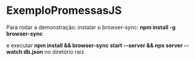 # ExemploPromessasJS

Para rodar a demonstração:
instalar o browser-sync:
**npm install -g browser-sync**

e executar **npm install && browser-sync start --server && npx server --watch db.json** no diretório raiz
 